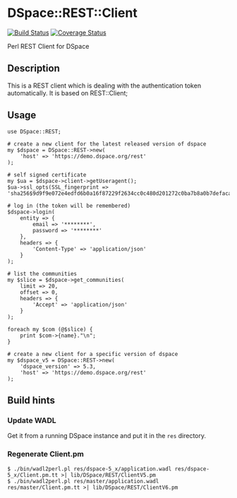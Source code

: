 # DSpace::REST::Client

[![Build Status](https://travis-ci.org/idmgroup/DSpace-REST-Client-Perl.svg?branch=master)](https://travis-ci.org/idmgroup/DSpace-REST-Client-Perl) [![Coverage Status](https://coveralls.io/repos/idmgroup/DSpace-REST-Client-Perl/badge.svg?branch=master&service=github)](https://coveralls.io/github/idmgroup/DSpace-REST-Client-Perl?branch=master)

Perl REST Client for DSpace

## Description

This is a REST client which is dealing with the authentication token automatically. It is based on REST::Client;

## Usage

```
use DSpace::REST;

# create a new client for the latest released version of dspace
my $dspace = DSpace::REST->new(
    'host' => 'https://demo.dspace.org/rest'
);

# self signed certificate
my $ua = $dspace->client->getUseragent();
$ua->ssl_opts(SSL_fingerprint => 'sha256$9d9f9e072e4edfd6b0a16f87229f2634cc0c480d201272c0ba7b8a0b7defacad');

# log in (the token will be remembered)
$dspace->login(
    entity => {
        email => '********',
        password => '********'
    },
    headers => {
        'Content-Type' => 'application/json'
    }
);

# list the communities
my $slice = $dspace->get_communities(
    limit => 20,
    offset => 0,
    headers => {
        'Accept' => 'application/json'
    }
);

foreach my $com (@$slice) {
    print $com->{name}."\n";
}

# create a new client for a specific version of dspace
my $dspace_v5 = DSpace::REST->new(
    'dspace_version' => 5.3,
    'host' => 'https://demo.dspace.org/rest'
);

```

## Build hints

### Update WADL

Get it from a running DSpace instance and put it in the ``res`` directory.

### Regenerate Client.pm

```
$ ./bin/wadl2perl.pl res/dspace-5_x/application.wadl res/dspace-5_x/Client.pm.tt >| lib/DSpace/REST/ClientV5.pm
$ ./bin/wadl2perl.pl res/master/application.wadl res/master/Client.pm.tt >| lib/DSpace/REST/ClientV6.pm
```

